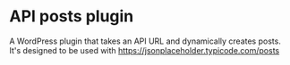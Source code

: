 # API posts plugin
A WordPress plugin that takes an API URL and dynamically creates posts. It's designed to be used with https://jsonplaceholder.typicode.com/posts